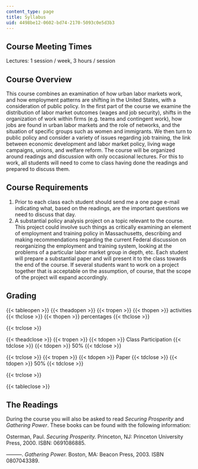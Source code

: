 ```yaml
---
content_type: page
title: Syllabus
uid: 4498be12-0602-bd74-2170-5093c0e5d3b3
---
```


Course Meeting Times
--------------------

Lectures: 1 session / week, 3 hours / session

Course Overview
---------------

This course combines an examination of how urban labor markets work, and how employment patterns are shifting in the United States, with a consideration of public policy. In the first part of the course we examine the distribution of labor market outcomes (wages and job security), shifts in the organization of work within firms (e.g. teams and contingent work), how jobs are found in urban labor markets and the role of networks, and the situation of specific groups such as women and immigrants. We then turn to public policy and consider a variety of issues regarding job training, the link between economic development and labor market policy, living wage campaigns, unions, and welfare reform. The course will be organized around readings and discussion with only occasional lectures. For this to work, all students will need to come to class having done the readings and prepared to discuss them.

Course Requirements
-------------------

1.  Prior to each class each student should send me a one page e-mail indicating what, based on the readings, are the important questions we need to discuss that day.
2.  A substantial policy analysis project on a topic relevant to the course. This project could involve such things as critically examining an element of employment and training policy in Massachusetts, describing and making recommendations regarding the current Federal discussion on reorganizing the employment and training system, looking at the problems of a particular labor market group in depth, etc. Each student will prepare a substantial paper and will present it to the class towards the end of the course. If several students want to work on a project together that is acceptable on the assumption, of course, that the scope of the project will expand accordingly.

Grading
-------

{{< tableopen >}}
{{< theadopen >}}
{{< tropen >}}
{{< thopen >}}
activities
{{< thclose >}}
{{< thopen >}}
percentages
{{< thclose >}}

{{< trclose >}}

{{< theadclose >}}
{{< tropen >}}
{{< tdopen >}}
Class Participation
{{< tdclose >}}
{{< tdopen >}}
50%
{{< tdclose >}}

{{< trclose >}}
{{< tropen >}}
{{< tdopen >}}
Paper
{{< tdclose >}}
{{< tdopen >}}
50%
{{< tdclose >}}

{{< trclose >}}

{{< tableclose >}}

The Readings
------------

During the course you will also be asked to read _Securing Prosperity_ and _Gathering Power_. These books can be found with the following information:

Osterman, Paul. _Securing Prosperity._ Princeton, NJ: Princeton University Press, 2000. ISBN: 0691086885.

———. _Gathering Power._ Boston, MA: Beacon Press, 2003. ISBN 0807043389.